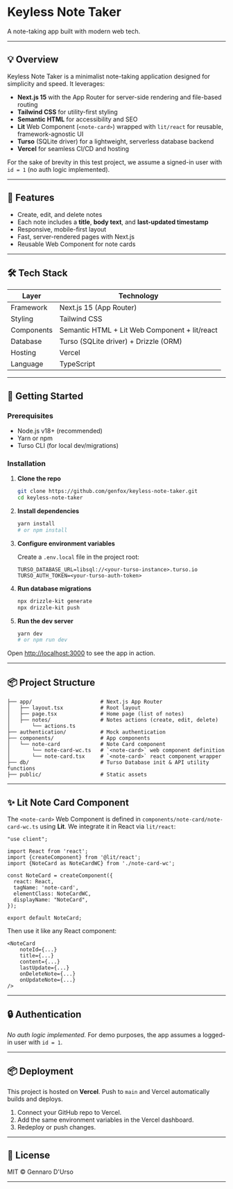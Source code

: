 # Keyless Note Taker

A note-taking app built with modern web tech.

---

## 💡 Overview

Keyless Note Taker is a minimalist note-taking application designed for simplicity and speed. It leverages:

- **Next.js 15** with the App Router for server-side rendering and file-based routing
- **Tailwind CSS** for utility-first styling
- **Semantic HTML** for accessibility and SEO
- **Lit** Web Component (`<note-card>`) wrapped with `lit/react` for reusable, framework-agnostic UI
- **Turso** (SQLite driver) for a lightweight, serverless database backend
- **Vercel** for seamless CI/CD and hosting

For the sake of brevity in this test project, we assume a signed-in user with `id = 1` (no auth logic implemented).

---

## 🔧 Features

- Create, edit, and delete notes
- Each note includes a **title**, **body text**, and **last-updated timestamp**
- Responsive, mobile-first layout
- Fast, server-rendered pages with Next.js
- Reusable Web Component for note cards

---

## 🛠️ Tech Stack

| Layer         | Technology                                     |
| ------------- | ---------------------------------------------- |
| Framework     | Next.js 15 (App Router)                        |
| Styling       | Tailwind CSS                                   |
| Components    | Semantic HTML + Lit Web Component + lit/react  |
| Database      | Turso (SQLite driver) + Drizzle (ORM)          |
| Hosting       | Vercel                                         |
| Language      | TypeScript                                     |

---

## 🚀 Getting Started

### Prerequisites

- Node.js v18+ (recommended)
- Yarn or npm
- Turso CLI (for local dev/migrations)

### Installation

1. **Clone the repo**

   ```bash
   git clone https://github.com/genfox/keyless-note-taker.git
   cd keyless-note-taker
   ```

2. **Install dependencies**

   ```bash
   yarn install
   # or npm install
   ```

3. **Configure environment variables**

   Create a `.env.local` file in the project root:

   ```env
   TURSO_DATABASE_URL=libsql://<your-turso-instance>.turso.io
   TURSO_AUTH_TOKEN=<your-turso-auth-token>
   ```

4. **Run database migrations**

   ```bash
   npx drizzle-kit generate
   npx drizzle-kit push
   ```

5. **Run the dev server**

   ```bash
   yarn dev
   # or npm run dev
   ```

Open [http://localhost:3000](http://localhost:3000) to see the app in action.

---

## 📦 Project Structure

```text
├── app/                      # Next.js App Router
│   ├── layout.tsx            # Root layout
│   ├── page.tsx              # Home page (list of notes)
│   ├── notes/                # Notes actions (create, edit, delete)
│       └── actions.ts
├── authentication/           # Mock authentication
├── components/               # App components
│   └── note-card             # Note Card component
│       └── note-card-wc.ts   # `<note-card>` web component definition
│       └── note-card.tsx     # `<note-card>` react component wrapper
├── db/                       # Turso Database init & API utility functions
├── public/                   # Static assets
```

---

## ✨ Lit Note Card Component

The `<note-card>` Web Component is defined in `components/note-card/note-card-wc.ts` using **Lit**. We integrate it in React via `lit/react`:

```tsx
"use client";

import React from 'react';
import {createComponent} from '@lit/react';
import {NoteCard as NoteCardWC} from './note-card-wc';

const NoteCard = createComponent({
  react: React,
  tagName: 'note-card',
  elementClass: NoteCardWC,
  displayName: "NoteCard",
});

export default NoteCard;
```

Then use it like any React component:

```tsx
<NoteCard
    noteId={...}
    title={...}
    content={...}
    lastUpdate={...}
    onDeleteNote={...}
    onUpdateNote={...}
/>
```

---

## 🔒 Authentication

_No auth logic implemented._ For demo purposes, the app assumes a logged-in user with `id = 1`. 

---

## 📦 Deployment

This project is hosted on **Vercel**. Push to `main` and Vercel automatically builds and deploys.

1. Connect your GitHub repo to Vercel.
2. Add the same environment variables in the Vercel dashboard.
3. Redeploy or push changes.

---

## 📝 License

MIT © Gennaro D'Urso

---
